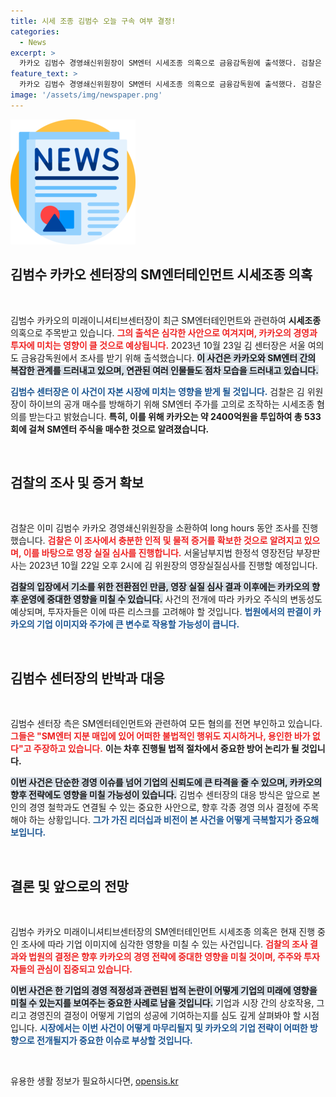 ```yaml
---
title: 시세 조종 김범수 오늘 구속 여부 결정!
categories:
  - News
excerpt: >
  카카오 김범수 경영쇄신위원장이 SM엔터 시세조종 의혹으로 금융감독원에 출석했다. 검찰은 2400억원으로 533회에 걸쳐 주가를 조작한 혐의를 조사 중이며, 김 위원장은 이를 부인하고 있다. 과연 그의 운명은?
feature_text: >
  카카오 김범수 경영쇄신위원장이 SM엔터 시세조종 의혹으로 금융감독원에 출석했다. 검찰은 2400억원으로 533회에 걸쳐 주가를 조작한 혐의를 조사 중이며, 김 위원장은 이를 부인하고 있다. 과연 그의 운명은?
image: '/assets/img/newspaper.png'
---
```


<p><img src="/assets/img/newspaper.png" alt="kimp 속보" /></p>

<h2 data-ke-size="size26">김범수 카카오 센터장의 SM엔터테인먼트 시세조종 의혹</h2>

<p data-ke-size="size16">&nbsp;</p>

<p>김범수 카카오의 미래이니셔티브센터장이 최근 SM엔터테인먼트와 관련하여 <strong>시세조종</strong> 의혹으로 주목받고 있습니다. <b><span style="color: #ee2323;">그의 출석은 심각한 사안으로 여겨지며, 카카오의 경영과 투자에 미치는 영향이 클 것으로 예상됩니다.</span></b> 2023년 10월 23일 김 센터장은 서울 여의도 금융감독원에서 조사를 받기 위해 출석했습니다. <b><span style="background-color: #21538527;">이 사건은 카카오와 SM엔터 간의 복잡한 관계를 드러내고 있으며, 연관된 여러 인물들도 점차 모습을 드러내고 있습니다.</span></b> </p>

<p><b><span style="color: #1a5490;">김범수 센터장은 이 사건이 자본 시장에 미치는 영향을 받게 될 것입니다.</span></b> 검찰은 김 위원장이 하이브의 공개 매수를 방해하기 위해 SM엔터 주가를 고의로 조작하는 시세조종 혐의를 받는다고 밝혔습니다. <b>특히, 이를 위해 카카오는 약 2400억원을 투입하여 총 533회에 걸쳐 SM엔터 주식을 매수한 것으로 알려졌습니다.</b></p>

<p data-ke-size="size16">&nbsp;</p>

<h2 data-ke-size="size26">검찰의 조사 및 증거 확보</h2>

<p data-ke-size="size16">&nbsp;</p>

<p>검찰은 이미 김범수 카카오 경영쇄신위원장을 소환하여 long hours 동안 조사를 진행했습니다. <b><span style="color: #ee2323;">검찰은 이 조사에서 충분한 인적 및 물적 증거를 확보한 것으로 알려지고 있으며, 이를 바탕으로 영장 실질 심사를 진행합니다.</span></b> 서울남부지법 한정석 영장전담 부장판사는 2023년 10월 22일 오후 2시에 김 위원장의 영장실질심사를 진행할 예정입니다. </p>

<p><b><span style="background-color: #21538527;">검찰의 입장에서 기소를 위한 전환점인 만큼, 영장 실질 심사 결과 이후에는 카카오의 향후 운영에 중대한 영향을 미칠 수 있습니다.</span></b> 사건의 전개에 따라 카카오 주식의 변동성도 예상되며, 투자자들은 이에 따른 리스크를 고려해야 할 것입니다. <b><span style="color: #1a5490;">법원에서의 판결이 카카오의 기업 이미지와 주가에 큰 변수로 작용할 가능성이 큽니다.</span></b></p>

<p data-ke-size="size16">&nbsp;</p>

<h2 data-ke-size="size26">김범수 센터장의 반박과 대응</h2>

<p data-ke-size="size16">&nbsp;</p>

<p>김범수 센터장 측은 SM엔터테인먼트와 관련하여 모든 혐의를 전면 부인하고 있습니다. <b><span style="color: #ee2323;">그들은 "SM엔터 지분 매입에 있어 어떠한 불법적인 행위도 지시하거나, 용인한 바가 없다"고 주장하고 있습니다.</span></b> <b>이는 차후 진행될 법적 절차에서 중요한 방어 논리가 될 것입니다.</b> </p>

<p><b><span style="background-color: #21538527;">이번 사건은 단순한 경영 이슈를 넘어 기업의 신뢰도에 큰 타격을 줄 수 있으며, 카카오의 향후 전략에도 영향을 미칠 가능성이 있습니다.</span></b> 김범수 센터장의 대응 방식은 앞으로 본인의 경영 철학과도 연결될 수 있는 중요한 사안으로, 향후 각종 경영 의사 결정에 주목해야 하는 상황입니다. <b><span style="color: #1a5490;">그가 가진 리더십과 비전이 본 사건을 어떻게 극복할지가 중요해 보입니다.</span></b></p>

<p data-ke-size="size16">&nbsp;</p>

<h2 data-ke-size="size26">결론 및 앞으로의 전망</h2>

<p data-ke-size="size16">&nbsp;</p>

<p>김범수 카카오 미래이니셔티브센터장의 SM엔터테인먼트 시세조종 의혹은 현재 진행 중인 조사에 따라 기업 이미지에 심각한 영향을 미칠 수 있는 사건입니다. <b><span style="color: #ee2323;">검찰의 조사 결과와 법원의 결정은 향후 카카오의 경영 전략에 중대한 영향을 미칠 것이며, 주주와 투자자들의 관심이 집중되고 있습니다.</span></b> </p>

<p><b><span style="background-color: #21538527;">이번 사건은 한 기업의 경영 적정성과 관련된 법적 논란이 어떻게 기업의 미래에 영향을 미칠 수 있는지를 보여주는 중요한 사례로 남을 것입니다.</span></b> 기업과 시장 간의 상호작용, 그리고 경영진의 결정이 어떻게 기업의 성공에 기여하는지를 심도 깊게 살펴봐야 할 시점입니다. <b><span style="color: #1a5490;">시장에서는 이번 사건이 어떻게 마무리될지 및 카카오의 기업 전략이 어떠한 방향으로 전개될지가 중요한 이슈로 부상할 것입니다.</span></b></p>

<p data-ke-size="size16">&nbsp;</p>
유용한 생활 정보가 필요하시다면, <a href="https://opensis.kr" rel="dofollow">opensis.kr</a>


